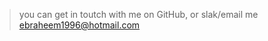 

> you can get in toutch with me on GitHub, or slak/email me ebraheem1996@hotmail.com

 

<!---
Ibrabader/Ibrabader is a ✨ special ✨ repository because its `README.md` (this file) appears on your GitHub profile.
You can click the Preview link to take a look at your changes.
--->
